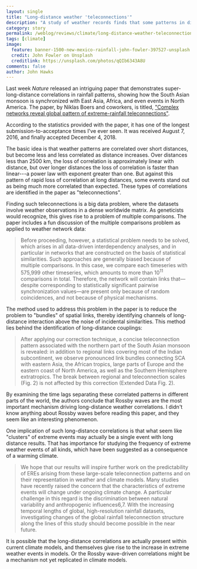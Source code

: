 ```yaml
---
layout: single
title: "Long-distance weather 'teleconnections'"
description: "A study of weather records finds that some patterns in different parts of the world are correlated."
category: story
permalink: /weblog/reviews/climate/long-distance-weather-teleconnections-2019.html
tags: [climate]
image:
  feature: banner-1500-new-mexico-rainfall-john-fowler-397527-unsplash.jpg
  credit: John Fowler on Unsplash
  creditlink: https://unsplash.com/photos/qQIb6343A8U
comments: false
author: John Hawks
---
```


Last week <em>Nature</em> released an intriguing paper that demonstrates super-long-distance correlations in rainfall patterns, showing how the South Asian monsoon is synchronized with East Asia, Africa, and even events in North America. The paper, by Niklas Boers and coworkers, is titled, <a href="https://doi-org.ezproxy.library.wisc.edu/10.1038/s41586-018-0872-x">"Complex networks reveal global pattern of extreme-rainfall teleconnections"</a>.

According to the statistics provided with the paper, it has one of the longest submission-to-acceptance times I've ever seen. It was received August 7, 2016, and finally accepted December 4, 2018.

The basic idea is that weather patterns are correlated over short distances, but become less and less correlated as distance increases. Over distances less than 2500 km, the loss of correlation is approximately linear with distance, but over longer distances the loss of correlation is faster than linear---a power law with exponent greater than one. But against this pattern of rapid loss of correlation at long distances, some events stand out as being much more correlated than expected. These types of correlations are identified in the paper as "teleconnections".

Finding such teleconnections is a big data problem, where the datasets involve weather observations in a dense worldwide matrix. As geneticists would recognize, this gives rise to a problem of multiple comparisons. The paper includes a fun discussion of the multiple comparisons problem as applied to weather network data:

<blockquote>Before proceeding, however, a statistical problem needs to be solved, which arises in all data-driven interdependency analyses, and in particular in networks that are constructed on the basis of statistical similarities. Such approaches are generally biased because of multiple comparisons. In this case, we compare each timeseries with 575,999 other timeseries, which amounts to more than 10<sup>11</sup> comparisons in total. Therefore, the network will contain links that—despite corresponding to statistically significant pairwise synchronization values—are present only because of random coincidences, and not because of physical mechanisms.</blockquote>

The method used to address this problem in the paper is to reduce the problem to "bundles" of spatial links, thereby identifying channels of long-distance interaction above the noise of incidental similarities. This method lies behind the identification of long-distance couplings:

<blockquote>After applying our correction technique, a concise teleconnection pattern associated with the northern part of the South Asian monsoon is revealed: in addition to regional links covering most of the Indian subcontinent, we observe pronounced link bundles connecting SCA with eastern Asia, the African tropics, large parts of Europe and the eastern coast of North America, as well as the Southern Hemisphere extratropics. The break between regional and teleconnection scales (Fig. 2) is not affected by this correction (Extended Data Fig. 2).</blockquote>

By examining the time lags separating these correlated patterns in different parts of the world, the authors conclude that Rossby waves are the most important mechanism driving long-distance weather correlations. I didn't know anything about Rossby waves before reading this paper, and they seem like an interesting phenomenon.

One implication of such long-distance correlations is that what seem like "clusters" of extreme events may actually be a single event with long distance results. That has importance for studying the frequency of extreme weather events of all kinds, which have been suggested as a consequence of a warming climate.

<blockquote>We hope that our results will inspire further work on the predictability of EREs arising from these large-scale teleconnection patterns and on their representation in weather and climate models. Many studies have recently raised the concern that the characteristics of extreme events will change under ongoing climate change. A particular challenge in this regard is the discrimination between natural variability and anthropogenic influences6,7. With the increasing temporal lengths of global, high-resolution rainfall datasets, investigating changes of the global rainfall teleconnection structure along the lines of this study should become possible in the near future.</blockquote>

It is possible that the long-distance correlations are actually present within current climate models, and themselves give rise to the increase in extreme weather events in models. Or the Rossby wave-driven correlations might be a mechanism not yet replicated in climate models.

